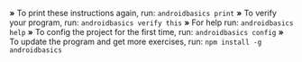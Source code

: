  __»__ To print these instructions again, run: `androidbasics print`
 __»__ To verify your program, run: `androidbasics verify this`
 __»__ For help run: `androidbasics help`
 __»__ To config the project for the first time, run: `androidbasics config`
 __»__ To update the program and get more exercises, run: `npm install -g androidbasics`